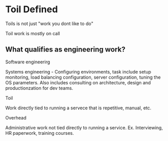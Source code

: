 # Toil Defined 

Toils is not just "work you dont like to do"

Toil work is mostly on call 

## What qualifies as engineering work?

Software engineerirg 

Systems engineering - Configuring environments, task include setup monitoring, load balancing configuration, server configuration, tuning the OS parameters. Also includes consulting on architecture, design and productionzation for dev teams.

Toil

Work directly tied to running a servece that is repetitive, manual, etc.

Overhead

Administrative work not tied directly to running a service.  Ex. Interviewing, HR paperwork, training courses.

